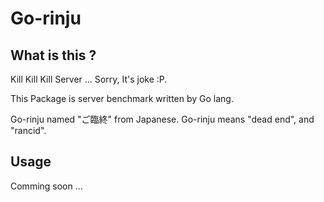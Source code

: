 Go-rinju
========

What is this ?
--------------

Kill Kill Kill Server ... Sorry, It's joke :P.

This Package is server benchmark written by Go lang.

Go-rinju named "ご臨終" from Japanese. Go-rinju means "dead end", and "rancid". 

Usage
-----

Comming soon ...